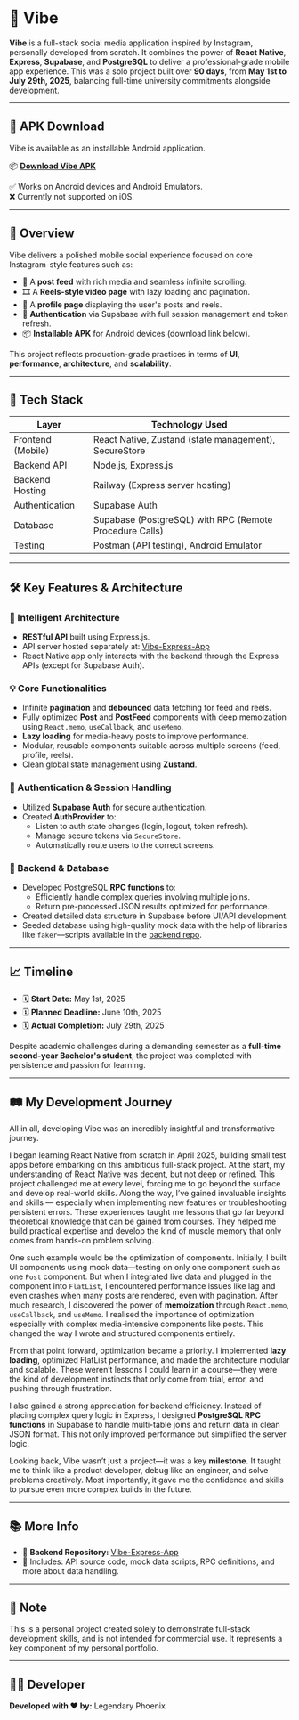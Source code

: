 # 📱 Vibe

**Vibe** is a full-stack social media application inspired by Instagram, personally developed from scratch. It combines the power of **React Native**, **Express**, **Supabase**, and **PostgreSQL** to deliver a professional-grade mobile app experience. This was a solo project built over **90 days**, from **May 1st to July 29th, 2025**, balancing full-time university commitments alongside development.

---

## 📱 APK Download

Vibe is available as an installable Android application.

📦 [**Download Vibe APK**](https://github.com/Legendary-Phoenix/Vibe/releases/download/v1.0.0/Vibe.v.1.0.0.apk)

✅ Works on Android devices and Android Emulators.  
❌ Currently not supported on iOS.

---

## 🚀 Overview

Vibe delivers a polished mobile social experience focused on core Instagram-style features such as:

- 📸 A **post feed** with rich media and seamless infinite scrolling.
- 🎞️ A **Reels-style video page** with lazy loading and pagination.
- 👤 A **profile page** displaying the user's posts and reels.
- 🔐 **Authentication** via Supabase with full session management and token refresh.
- 📦 **Installable APK** for Android devices (download link below).

This project reflects production-grade practices in terms of **UI**, **performance**, **architecture**, and **scalability**.

---

## 📂 Tech Stack

| Layer             | Technology Used                                         |
| ----------------- | ------------------------------------------------------- |
| Frontend (Mobile) | React Native, Zustand (state management), SecureStore   |
| Backend API       | Node.js, Express.js                                     |
| Backend Hosting   | Railway (Express server hosting)                        |
| Authentication    | Supabase Auth                                           |
| Database          | Supabase (PostgreSQL) with RPC (Remote Procedure Calls) |
| Testing           | Postman (API testing), Android Emulator                 |

---

## 🛠️ Key Features & Architecture

### 🧠 Intelligent Architecture

- **RESTful API** built using Express.js.
- API server hosted separately at: [Vibe-Express-App](https://github.com/Legendary-Phoenix/Vibe-Express-App)
- React Native app only interacts with the backend through the Express APIs (except for Supabase Auth).

### 💡 Core Functionalities

- Infinite **pagination** and **debounced** data fetching for feed and reels.
- Fully optimized **Post** and **PostFeed** components with deep memoization using `React.memo`, `useCallback`, and `useMemo`.
- **Lazy loading** for media-heavy posts to improve performance.
- Modular, reusable components suitable across multiple screens (feed, profile, reels).
- Clean global state management using **Zustand**.

### 🔐 Authentication & Session Handling

- Utilized **Supabase Auth** for secure authentication.
- Created **AuthProvider** to:
  - Listen to auth state changes (login, logout, token refresh).
  - Manage secure tokens via `SecureStore`.
  - Automatically route users to the correct screens.

### 🧩 Backend & Database

- Developed PostgreSQL **RPC functions** to:
  - Efficiently handle complex queries involving multiple joins.
  - Return pre-processed JSON results optimized for performance.
- Created detailed data structure in Supabase before UI/API development.
- Seeded database using high-quality mock data with the help of libraries like `faker`—scripts available in the [backend repo](https://github.com/Legendary-Phoenix/Vibe-Express-App).

---

## 📈 Timeline

- 🗓️ **Start Date:** May 1st, 2025
- 🗓️ **Planned Deadline:** June 10th, 2025
- 🗓️ **Actual Completion:** July 29th, 2025

Despite academic challenges during a demanding semester as a **full-time second-year Bachelor's student**, the project was completed with persistence and passion for learning.

---

## 🛤️ My Development Journey

All in all, developing Vibe was an incredibly insightful and transformative journey.

I began learning React Native from scratch in April 2025, building small test apps before embarking on this ambitious full-stack project. At the start, my understanding of React Native was decent, but not deep or refined. This project challenged me at every level, forcing me to go beyond the surface and develop real-world skills. Along the way, I’ve gained invaluable insights and skills — especially when implementing new features or troubleshooting persistent errors. These experiences taught me lessons that go far beyond theoretical knowledge that can be gained from courses. They helped me build practical expertise and develop the kind of muscle memory that only comes from hands-on problem solving.

One such example would be the optimization of components. Initially, I built UI components using mock data—testing on only one component such as one `Post` component. But when I integrated live data and plugged in the component into `FlatList`, I encountered performance issues like lag and even crashes when many posts are rendered, even with pagination. After much research, I discovered the power of **memoization** through `React.memo`, `useCallback`, and `useMemo`. I realised the importance of optimization especially with complex media-intensive components like posts. This changed the way I wrote and structured components entirely.

From that point forward, optimization became a priority. I implemented **lazy loading**, optimized FlatList performance, and made the architecture modular and scalable. These weren’t lessons I could learn in a course—they were the kind of development instincts that only come from trial, error, and pushing through frustration.

I also gained a strong appreciation for backend efficiency. Instead of placing complex query logic in Express, I designed **PostgreSQL RPC functions** in Supabase to handle multi-table joins and return data in clean JSON format. This not only improved performance but simplified the server logic.

Looking back, Vibe wasn’t just a project—it was a key **milestone**. It taught me to think like a product developer, debug like an engineer, and solve problems creatively. Most importantly, it gave me the confidence and skills to pursue even more complex builds in the future.

---

## 📚 More Info

- 🔗 **Backend Repository:** [Vibe-Express-App](https://github.com/Legendary-Phoenix/Vibe-Express-App)
- 📂 Includes: API source code, mock data scripts, RPC definitions, and more about data handling.

---

## 📌 Note

This is a personal project created solely to demonstrate full-stack development skills, and is not intended for commercial use. It represents a key component of my personal portfolio.

---

## 🧑‍💻 Developer

**Developed with ❤️ by:** Legendary Phoenix

